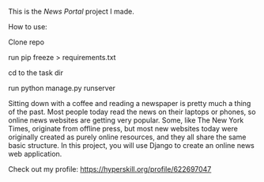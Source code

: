 This is the *News Portal* project I made.

How to use:

<p>Clone repo</p>
<p>run pip freeze > requirements.txt</p>
<p>cd to the task dir</p>
<p>run python manage.py runserver</p>

<p>Sitting down with a coffee and reading a newspaper is pretty much a thing of the past. Most people today read the news on their laptops or phones, so online news websites are getting very popular. Some, like The New York Times, originate from offline press, but most new websites today were originally created as purely online resources, and they all share the same basic structure. In this project, you will use Django to create an online news web application.</p>

Check out my profile: https://hyperskill.org/profile/622697047
